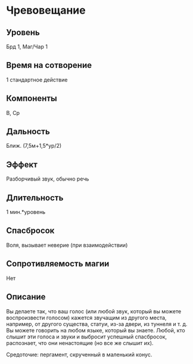 # Чревовещание

## Уровень
Брд 1, Маг/Чар 1
## Время на сотворение
1 стандартное действие
## Компоненты
В, Ср
## Дальность
Ближ. (7,5м+1,5*ур/2)
## Эффект
Разборчивый звук, обычно речь
## Длительность
1 мин.*уровень
## Спасбросок
Воля, вызывает неверие (при взаимодействии)
## Сопротивляемость магии
Нет
## Описание
Вы делаете так, что ваш голос (или любой звук, который вы можете воспроизвести голосом) кажется звучащим из другого места, например, от другого существа, статуи, из-за двери, из туннеля и т. д. Вы можете говорить на любом языке, который вы знаете. Любой, кто слышит эти голоса и звуки и выбросит успешный спасбросок, распознает, что они ненастоящие (но все же слышит их).

Средоточие: пергамент, скрученный в маленький конус.